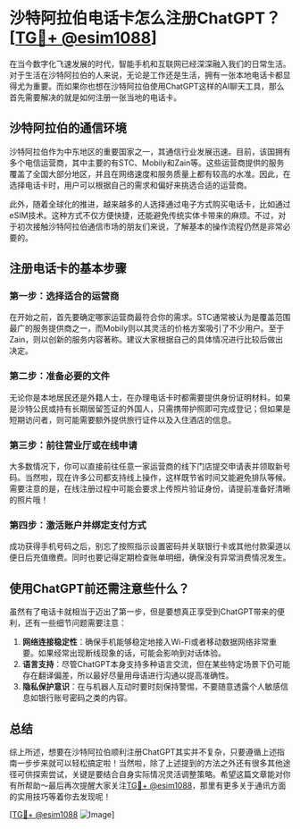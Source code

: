 # 沙特阿拉伯电话卡怎么注册ChatGPT？[[TG💪+ @esim1088](https://t.me/s/esim1088)]

在当今数字化飞速发展的时代，智能手机和互联网已经深深融入我们的日常生活。对于生活在沙特阿拉伯的人来说，无论是工作还是生活，拥有一张本地电话卡都显得尤为重要。而如果你也想在沙特阿拉伯使用ChatGPT这样的AI聊天工具，那么首先需要解决的就是如何注册一张当地的电话卡。

## 沙特阿拉伯的通信环境

沙特阿拉伯作为中东地区的重要国家之一，其通信行业发展迅速。目前，该国拥有多个电信运营商，其中主要的有STC、Mobily和Zain等。这些运营商提供的服务覆盖了全国大部分地区，并且在网络速度和服务质量上都有较高的水准。因此，在选择电话卡时，用户可以根据自己的需求和偏好来挑选合适的运营商。

此外，随着全球化的推进，越来越多的人选择通过电子方式购买电话卡，比如通过eSIM技术。这种方式不仅方便快捷，还能避免传统实体卡带来的麻烦。不过，对于初次接触沙特阿拉伯通信市场的朋友们来说，了解基本的操作流程仍然是非常必要的。

## 注册电话卡的基本步骤

### 第一步：选择适合的运营商

在开始之前，首先要确定哪家运营商最符合你的需求。STC通常被认为是覆盖范围最广的服务提供商之一，而Mobily则以其灵活的价格方案吸引了不少用户。至于Zain，则以创新的服务内容著称。建议大家根据自己的具体情况进行比较后做出决定。

### 第二步：准备必要的文件

无论你是本地居民还是外籍人士，在办理电话卡时都需要提供身份证明材料。如果是沙特公民或持有长期居留签证的外国人，只需携带护照即可完成登记；但如果是短期访问者，则可能需要额外提供旅行证件以及入住酒店的信息。

### 第三步：前往营业厅或在线申请

大多数情况下，你可以直接前往任意一家运营商的线下门店提交申请表并领取新号码。当然啦，现在许多公司都支持线上操作，这样既节省时间又能避免排队等候。需要注意的是，在线注册过程中可能会要求上传照片验证身份，请提前准备好清晰的照片哦！

### 第四步：激活账户并绑定支付方式

成功获得手机号码之后，别忘了按照指示设置密码并关联银行卡或其他付款渠道以便日后充值缴费。同时也要记得定期检查账单明细，确保没有异常消费情况发生。

## 使用ChatGPT前还需注意些什么？

虽然有了电话卡就相当于迈出了第一步，但是要想真正享受到ChatGPT带来的便利，还有一些细节问题需要注意：

1. **网络连接稳定性**：确保手机能够稳定地接入Wi-Fi或者移动数据网络非常重要。如果经常出现断线现象的话，可能会影响到对话体验。
2. **语言支持**：尽管ChatGPT本身支持多种语言交流，但在某些特定场景下仍可能存在翻译偏差，所以最好尽量用母语进行沟通以提高准确性。
3. **隐私保护意识**：在与机器人互动时要时刻保持警惕，不要随意透露个人敏感信息如银行账号密码之类的内容。

## 总结

综上所述，想要在沙特阿拉伯顺利注册ChatGPT其实并不复杂，只要遵循上述指南一步步来就可以轻松搞定啦！当然啦，除了上述提到的方法之外还有很多其他途径可供探索尝试，关键是要结合自身实际情况灵活调整策略。希望这篇文章能对你有所帮助～最后再次提醒大家关注[TG💪+ @esim1088](https://t.me/s/esim1088)，那里有更多关于通讯方面的实用技巧等着你去发现呢！

[[TG💪+ @esim1088](https://t.me/s/esim1088) ![Image](https://i.postimg.cc/4NQfJmqS/Snipaste-2025-05-13-00-14-12.png)]